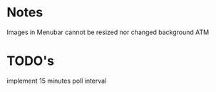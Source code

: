 #  Notes
Images in Menubar cannot be resized nor changed background ATM 

# TODO's
implement 15 minutes poll interval


